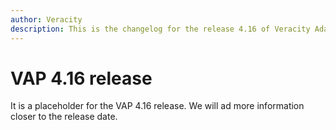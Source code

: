 ```yaml
---
author: Veracity
description: This is the changelog for the release 4.16 of Veracity Adapter for Power BI (VAP).
---
```

# VAP 4.16 release

It is a placeholder for the VAP 4.16 release.
We will ad more information closer to the release date.